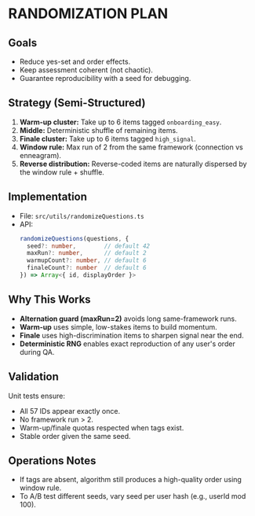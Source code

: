# RANDOMIZATION PLAN

## Goals
- Reduce yes-set and order effects.
- Keep assessment coherent (not chaotic).
- Guarantee reproducibility with a seed for debugging.

## Strategy (Semi-Structured)
1. **Warm-up cluster:** Take up to 6 items tagged `onboarding_easy`.
2. **Middle:** Deterministic shuffle of remaining items.
3. **Finale cluster:** Take up to 6 items tagged `high_signal`.
4. **Window rule:** Max run of 2 from the same framework (connection vs enneagram).
5. **Reverse distribution:** Reverse-coded items are naturally dispersed by the window rule + shuffle.

## Implementation
- File: `src/utils/randomizeQuestions.ts`
- API:
  ```ts
  randomizeQuestions(questions, {
    seed?: number,        // default 42
    maxRun?: number,      // default 2
    warmupCount?: number, // default 6
    finaleCount?: number  // default 6
  }) => Array<{ id, displayOrder }>
  ```

## Why This Works
- **Alternation guard (maxRun=2)** avoids long same-framework runs.
- **Warm-up** uses simple, low-stakes items to build momentum.
- **Finale** uses high-discrimination items to sharpen signal near the end.
- **Deterministic RNG** enables exact reproduction of any user's order during QA.

## Validation
Unit tests ensure:
- All 57 IDs appear exactly once.
- No framework run > 2.
- Warm-up/finale quotas respected when tags exist.
- Stable order given the same seed.

## Operations Notes
- If tags are absent, algorithm still produces a high-quality order using window rule.
- To A/B test different seeds, vary seed per user hash (e.g., userId mod 100).


